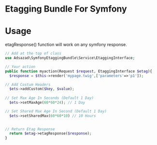 # Etagging Bundle For Symfony

# Usage
etagResponse() function will work on any symfony response.

```php
// Add at the top of class
use Adsazad\SymfonyEtaggingBundle\Service\EtaggingInterface;

// Your action
public function myaction(Request $request, EtaggingInterface $etag){
  $response = $this->render('mypage.twig',['parameters'=>'p1']);

// Add Costum Headers
  $ets->addCustom($key, $value);
  
// Set Max Age In Seconds (Default 1 Day)
  $ets->setMaxAge(60*60*24); // 1 Day

// Set Shared Max Age In Second (Default 1 Day)
  $ets->setSharedMax(60*60*10) // 10 Hours
  

// Return Etag Response
  return $etag->etagResponse($response);
}
```



